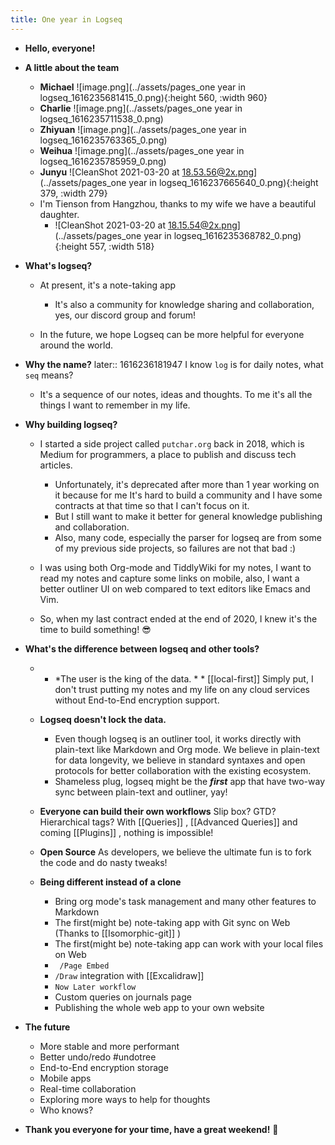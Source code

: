 ```yaml
---
title: One year in Logseq
---
```


* **Hello, everyone!**
* **A little about the team**
    * **Michael**
![image.png](../assets/pages_one year in logseq_1616235681415_0.png){:height 560, :width 960}
    * **Charlie**  ![image.png](../assets/pages_one year in logseq_1616235711538_0.png)
    * **Zhiyuan**
![image.png](../assets/pages_one year in logseq_1616235763365_0.png)
    * **Weihua**
![image.png](../assets/pages_one year in logseq_1616235785959_0.png)
    * **Junyu**
![CleanShot 2021-03-20 at 18.53.56@2x.png](../assets/pages_one year in logseq_1616237665640_0.png){:height 379, :width 279}
    * I'm Tienson from Hangzhou, thanks to my wife we have a beautiful daughter.
        * ![CleanShot 2021-03-20 at 18.15.54@2x.png](../assets/pages_one year in logseq_1616235368782_0.png){:height 557, :width 518}

* **What's logseq?**
    * At present, it's a note-taking app
        * It's also a community for knowledge sharing and collaboration, yes, our discord group and forum!

    * In the future, we hope Logseq can be more helpful for everyone around the world.

* **Why the name?**
later:: 1616236181947
I know `log` is for daily notes, what `seq` means?
    * It's a sequence of our notes, ideas and thoughts. To me it's all the things I want to remember in my life.

* **Why building logseq?**
    * I started a side project called `putchar.org` back in 2018, which is Medium for programmers, a place to publish and discuss tech articles.
        * Unfortunately, it's deprecated after more than 1 year working on it because for me It's hard to build a community and I have some contracts at that time so that I can't focus on it.
        * But I still want to make it better for general knowledge publishing and collaboration.
        * Also, many code, especially the parser for logseq are from some of my previous side projects, so failures are not that bad :)

    * I was using both Org-mode and TiddlyWiki for my notes, I want to read my notes and capture some links on mobile, also, I want a better outliner UI on web  compared to text editors like Emacs and Vim.
    * So, when my last contract ended at the end of 2020, I knew it's the time to build something! 😎

* **What's the difference between logseq and other tools?**
    * * *The user is the king of the data. * * [[local-first]]
Simply put, I don't trust putting my notes and my life on any cloud services without End-to-End encryption support.
    * **Logseq doesn't lock the data.**
        * Even though logseq is an outliner tool, it works directly with plain-text like Markdown and Org mode. We believe in plain-text for data longevity, we believe in standard syntaxes and open protocols for better collaboration with the existing ecosystem.
        * Shameless plug, logseq might be the **_first_** app that have two-way sync between plain-text and outliner, yay!

    * **Everyone can build their own workflows**
Slip box? GTD? Hierarchical tags? With [[Queries]] , [[Advanced Queries]] and coming [[Plugins]] , nothing is impossible!
    * **Open Source**
As developers, we believe the ultimate fun is to fork the code and do nasty tweaks!
    * **Being different instead of a clone**
        * Bring org mode's task management and many other features to Markdown
        * The first(might be) note-taking app with Git sync on Web (Thanks to [[Isomorphic-git]] )
        * The first(might be) note-taking app can work with your local files on Web
        * ` /Page Embed`
        * `/Draw` integration with [[Excalidraw]]
        * `Now Later workflow`
        * Custom queries on journals page
        * Publishing the whole web app to your own website

* **The future**
    * More stable and more performant
    * Better undo/redo #undotree
    * End-to-End encryption storage
    * Mobile apps
    * Real-time collaboration
    * Exploring more ways to help for thoughts
    * Who knows?

* **Thank you everyone for your time, have a great weekend!** 🙏